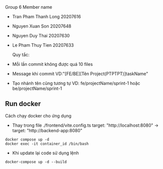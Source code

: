 Group 6
Member name

- Tran Pham Thanh Long 20207616
- Nguyen Xuan Son 20207648
- Nguyen Duy Thai 20207630
- Le Pham Thuy Tien 20207633

  Quy tắc:
- Mỗi lần commit không được quá 10 files
- Message khi commit VD:"[FE/BE][Tên Project(PTPTPT)]taskName"
- Tạo nhánh tên cũng tương tự VD: fe/projectName/sprint-1 hoặc be/projectName/sprint-1

## Run docker
Cách chạy docker cho ứng dụng
- Thay trong file ./frontend/vite.config.ts target: "http://localhost:8080" -> target: "http://backend-app:8080"
```
docker compose up -d
docker exec -it container_id /bin/bash
```
- Khi update lại code sử dụng lệnh
```
docker-compose up -d --build
```

